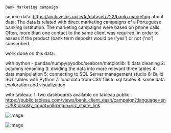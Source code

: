                                                                                                        Bank Marketing campaign 

 source data: https://archive.ics.uci.edu/dataset/222/bank+marketing
 about data: The data is related with direct marketing campaigns of a Portuguese banking institution. The marketing campaigns were based on phone calls.
 Often, more than one contact to the same client was required, in order to assess if the product (bank term deposit) would be ('yes') or not ('no') subscribed. 

 work done on this data:
 
 with python - pandas/numpy/pyodbc/seaborn/matplotlib:
 1:  data cleaning
 2: columns renaming 
 3: dividing the data into more relevant three tables
 4: data manipulation 
 5: connecting to SQL Server management studio
 6: Build SQL tables with Python
 7: load data from CSV file to sql tables 
 8: some data exploration and visualization  

 with tableau:
 1: two dashboards available on tableau public : https://public.tableau.com/views/bank_client_dash/campaign?:language=en-US&:display_count=n&:origin=viz_share_link



  ![image](https://github.com/mohamed32145/client-bank-data-analysis-/assets/29711430/e44c8d56-2232-4531-815f-e457c3757af4)

  ![image](https://github.com/mohamed32145/client-bank-data-analysis-/assets/29711430/35623161-277f-4452-a5e6-8c4055fb76e8)


  



 
